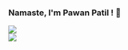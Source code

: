 ### Namaste, I'm Pawan Patil ! 👋

<!--
**PawanPatil19/PawanPatil19** is a ✨ _special_ ✨ repository because its `README.md` (this file) appears on your GitHub profile.

Here are some ideas to get you started:

- 🔭 I’m currently working on ...
- 🌱 I’m currently learning ...
- 👯 I’m looking to collaborate on ...
- 🤔 I’m looking for help with ...
- 💬 Ask me about ...
- 📫 How to reach me: ...
- 😄 Pronouns: ...
- ⚡ Fun fact: ...
-->


<img src ="https://github-readme-stats.vercel.app/api?username=PawanPatil19&show_icons=true&theme=radical">
<br>
<img src ="https://github-readme-stats.vercel.app/api/top-langs/?username=anuraghazra&layout=compact">

